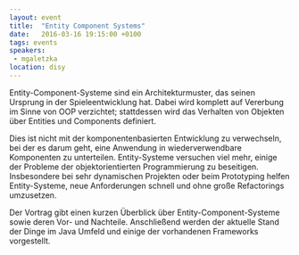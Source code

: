 ```yaml
---
layout: event
title:  "Entity Component Systems"
date:   2016-03-16 19:15:00 +0100
tags: events
speakers:
 - mgaletzka
location: disy
---
```


Entity-Component-Systeme sind ein Architekturmuster, das seinen Ursprung
in der Spieleentwicklung hat. Dabei wird komplett auf Vererbung im Sinne
von OOP verzichtet; stattdessen wird das Verhalten von Objekten über
Entities und Components definiert.

Dies ist nicht mit der komponentenbasierten Entwicklung zu verwechseln,
bei der es darum geht, eine Anwendung in wiederverwendbare Komponenten
zu unterteilen. Entity-Systeme versuchen viel mehr, einige der Probleme
der objektorientierten Programmierung zu beseitigen. Insbesondere bei
sehr dynamischen Projekten oder beim Prototyping helfen Entity-Systeme,
neue Anforderungen schnell und ohne große Refactorings umzusetzen.

Der Vortrag gibt einen kurzen Überblick über Entity-Component-Systeme
sowie deren Vor- und Nachteile. Anschließend werden der aktuelle Stand
der Dinge im Java Umfeld und einige der vorhandenen Frameworks
vorgestellt.
